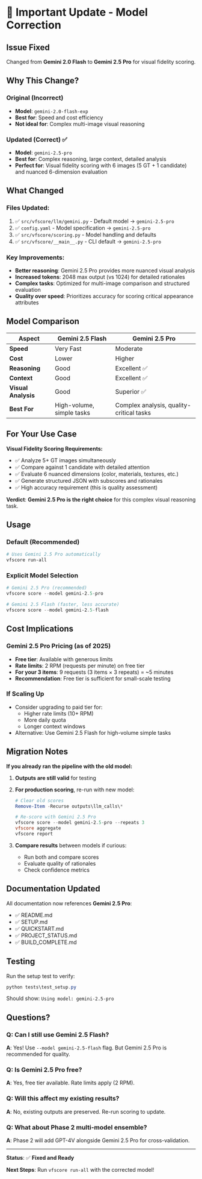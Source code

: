 # 🔧 Important Update - Model Correction

## Issue Fixed
Changed from **Gemini 2.0 Flash** to **Gemini 2.5 Pro** for visual fidelity scoring.

## Why This Change?

### Original (Incorrect)
- **Model**: `gemini-2.0-flash-exp`
- **Best for**: Speed and cost efficiency
- **Not ideal for**: Complex multi-image visual reasoning

### Updated (Correct) ✅
- **Model**: `gemini-2.5-pro`
- **Best for**: Complex reasoning, large context, detailed analysis
- **Perfect for**: Visual fidelity scoring with 6 images (5 GT + 1 candidate) and nuanced 6-dimension evaluation

## What Changed

### Files Updated:
1. ✅ `src/vfscore/llm/gemini.py` - Default model → `gemini-2.5-pro`
2. ✅ `config.yaml` - Model specification → `gemini-2.5-pro`
3. ✅ `src/vfscore/scoring.py` - Model handling and defaults
4. ✅ `src/vfscore/__main__.py` - CLI default → `gemini-2.5-pro`

### Key Improvements:
- **Better reasoning**: Gemini 2.5 Pro provides more nuanced visual analysis
- **Increased tokens**: 2048 max output (vs 1024) for detailed rationales
- **Complex tasks**: Optimized for multi-image comparison and structured evaluation
- **Quality over speed**: Prioritizes accuracy for scoring critical appearance attributes

## Model Comparison

| Aspect | Gemini 2.5 Flash | Gemini 2.5 Pro |
|--------|------------------|----------------|
| **Speed** | Very Fast | Moderate |
| **Cost** | Lower | Higher |
| **Reasoning** | Good | Excellent ✅ |
| **Context** | Good | Excellent ✅ |
| **Visual Analysis** | Good | Superior ✅ |
| **Best For** | High-volume, simple tasks | Complex analysis, quality-critical tasks |

## For Your Use Case

**Visual Fidelity Scoring Requirements:**
- ✅ Analyze 5+ GT images simultaneously
- ✅ Compare against 1 candidate with detailed attention
- ✅ Evaluate 6 nuanced dimensions (color, materials, textures, etc.)
- ✅ Generate structured JSON with subscores and rationales
- ✅ High accuracy requirement (this is quality assessment)

**Verdict**: **Gemini 2.5 Pro is the right choice** for this complex visual reasoning task.

## Usage

### Default (Recommended)
```powershell
# Uses Gemini 2.5 Pro automatically
vfscore run-all
```

### Explicit Model Selection
```powershell
# Gemini 2.5 Pro (recommended)
vfscore score --model gemini-2.5-pro

# Gemini 2.5 Flash (faster, less accurate)
vfscore score --model gemini-2.5-flash
```

## Cost Implications

### Gemini 2.5 Pro Pricing (as of 2025)
- **Free tier**: Available with generous limits
- **Rate limits**: 2 RPM (requests per minute) on free tier
- **For your 3 items**: 9 requests (3 items × 3 repeats) = ~5 minutes
- **Recommendation**: Free tier is sufficient for small-scale testing

### If Scaling Up
- Consider upgrading to paid tier for:
  - Higher rate limits (10+ RPM)
  - More daily quota
  - Longer context windows
- Alternative: Use Gemini 2.5 Flash for high-volume simple tasks

## Migration Notes

**If you already ran the pipeline with the old model:**

1. **Outputs are still valid** for testing
2. **For production scoring**, re-run with new model:
   ```powershell
   # Clear old scores
   Remove-Item -Recurse outputs\llm_calls\*
   
   # Re-score with Gemini 2.5 Pro
   vfscore score --model gemini-2.5-pro --repeats 3
   vfscore aggregate
   vfscore report
   ```

3. **Compare results** between models if curious:
   - Run both and compare scores
   - Evaluate quality of rationales
   - Check confidence metrics

## Documentation Updated

All documentation now references **Gemini 2.5 Pro**:
- ✅ README.md
- ✅ SETUP.md
- ✅ QUICKSTART.md
- ✅ PROJECT_STATUS.md
- ✅ BUILD_COMPLETE.md

## Testing

Run the setup test to verify:
```powershell
python tests\test_setup.py
```

Should show: `Using model: gemini-2.5-pro`

## Questions?

### Q: Can I still use Gemini 2.5 Flash?
**A**: Yes! Use `--model gemini-2.5-flash` flag. But Gemini 2.5 Pro is recommended for quality.

### Q: Is Gemini 2.5 Pro free?
**A**: Yes, free tier available. Rate limits apply (2 RPM).

### Q: Will this affect my existing results?
**A**: No, existing outputs are preserved. Re-run scoring to update.

### Q: What about Phase 2 multi-model ensemble?
**A**: Phase 2 will add GPT-4V alongside Gemini 2.5 Pro for cross-validation.

---

**Status**: ✅ **Fixed and Ready**

**Next Steps**: Run `vfscore run-all` with the corrected model!
